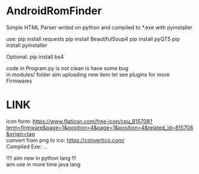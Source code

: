 # AndroidRomFinder
Simple HTML Parser writed on python and compiled to *.exe with pyinstaller 

use:
pip install requests
pip install BeautifulSoup4
pip install pyQT5
pip install pyinstaller

Optional:
pip install bs4

code in Program.py is not clean is have some bug</br>
in modules/ folder aim uploading new item let see plugins for more Firmwares</br>

# LINK
icon form: https://www.flaticon.com/free-icon/cpu_815708?term=firmware&page=1&position=4&page=1&position=4&related_id=815708&origin=tag </br>
convert from png to ico: https://convertico.com/ </br>
Compiled Exe: ...</br>

!!!! aim new in python lang  !!!</br>
aim use in more time java lang
